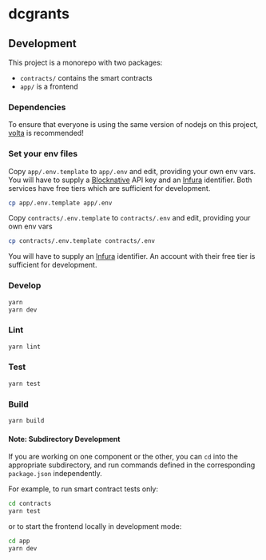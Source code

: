 # dcgrants

## Development

This project is a monorepo with two packages:

- `contracts/` contains the smart contracts
- `app/` is a frontend

### Dependencies

To ensure that everyone is using the same version of nodejs on this project, [volta](https://volta.sh) is recommended!

### Set your env files

Copy `app/.env.template` to `app/.env` and edit, providing your own env vars. You will have to supply a [Blocknative](https://www.blocknative.com/) API key and an [Infura](https://infura.io/) identifier. Both services have free tiers which are sufficient for development.

```bash
cp app/.env.template app/.env
```

Copy `contracts/.env.template` to `contracts/.env` and edit, providing your own env vars

```bash
cp contracts/.env.template contracts/.env
```

You will have to supply an [Infura](https://infura.io/) identifier. An account with their free tier is sufficient for development.

### Develop

```sh
yarn
yarn dev
```

### Lint

```sh
yarn lint
```

### Test

```sh
yarn test
```

### Build

```sh
yarn build
```

#### Note: Subdirectory Development

If you are working on one component or the other, you can `cd` into the appropriate subdirectory, and run commands defined in the corresponding `package.json` independently.

For example, to run smart contract tests only:

```bash
cd contracts
yarn test
```

or to start the frontend locally in development mode:

```bash
cd app
yarn dev
```
